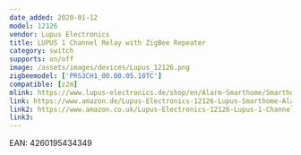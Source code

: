 ```yaml
---
date_added: 2020-01-12
model: 12126
vendor: Lupus Electronics
title: LUPUS 1 Channel Relay with ZigBee Repeater
category: switch
supports: on/off
image: /assets/images/devices/Lupus_12126.png
zigbeemodel: ['PRS3CH1_00.00.05.10TC']
compatible: [z2m]
mlink: https://www.lupus-electronics.de/shop/en/Alarm-Smarthome/Smarthome-Home-Automation/LUPUS-1-Channel-Relay-with-ZigBee-Repeater-p.html
link: https://www.amazon.de/Lupus-Electronics-12126-Lupus-Smarthome-Alarmanlagen/dp/B07KRM1H16
link2: https://www.amazon.co.uk/Lupus-Electronics-12126-Lupus-1-Channel-Smarthome/dp/B07KRM1H16
link3: 
---
```

EAN: 4260195434349
